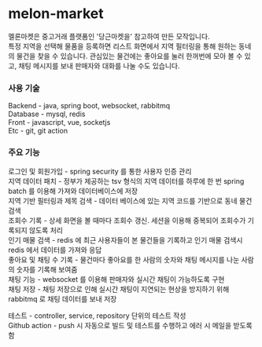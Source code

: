 # melon-market

멜론마켓은 중고거래 플랫폼인 '당근마켓을' 참고하여 만든 모작입니다.  
특정 지역을 선택해 물품을 등록하면 리스트 화면에서 지역 필터링을 통해 원하는 동네의 물건을 찾을 수 있습니다.
관심있는 물건에는 좋아요를 눌러 한꺼번에 모아 볼 수 있고, 채팅 메시지를 보내 판매자와 대화를 나눌 수도 있습니다.

### 사용 기술

Backend - java, spring boot, websocket, rabbitmq  
Database - mysql, redis  
Front - javascript, vue, socketjs  
Etc - git, git action

### 주요 기능

로그인 및 회원가입 - spring security 를 통한 사용자 인증 관리  
지역 데이터 패치 - 정부가 제공하는 tsv 형식의 지역 데이터를 하루에 한 번 spring batch 를 이용해 가져와 데이터베이스에 저장  
지역 기반 필터링과 제목 검색 - 데이터 베이스에 있는 지역 코드를 기반으로 동네 물건 검색  
조회수 기록 - 상세 화면을 볼 때마다 조회수 갱신. 세션을 이용해 중복되어 조회수가 기록되지 않도록 처리  
인기 매물 검색 - redis 에 최근 사용자들이 본 물건들을 기록하고 인기 매물 검색시 redis 에서 데이터를 가져와 응답  
좋아요 및 채팅 수 기록 - 물건마다 좋아요를 한 사람의 숫자와 채팅 메시지를 나눈 사람의 숫자를 기록해 보여줌  
채팅 기능 - websocket 를 이용해 판매자와 실시간 채팅이 가능하도록 구현  
채팅 저장 - 채팅 저장으로 인해 실시간 채팅이 지연되는 현상을 방지하기 위해 rabbitmq 로 채팅 데이터를 보내 저장  

테스트 - controller, service, repository 단위의 테스트 작성  
Github action - push 시 자동으로 빌드 및 테스트를 수행하고 에러 시 메일을 받도록 함